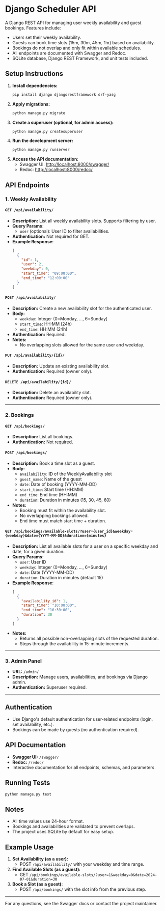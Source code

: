 # Django Scheduler API

A Django REST API for managing user weekly availability and guest bookings. Features include:
- Users set their weekly availability.
- Guests can book time slots (15m, 30m, 45m, 1hr) based on availability.
- Bookings do not overlap and only fit within available schedules.
- All endpoints are documented with Swagger and Redoc.
- SQLite database, Django REST Framework, and unit tests included.

## Setup Instructions

1. **Install dependencies:**
   ```bash
   pip install django djangorestframework drf-yasg
   ```
2. **Apply migrations:**
   ```bash
   python manage.py migrate
   ```
3. **Create a superuser (optional, for admin access):**
   ```bash
   python manage.py createsuperuser
   ```
4. **Run the development server:**
   ```bash
   python manage.py runserver
   ```
5. **Access the API documentation:**
   - Swagger UI: [http://localhost:8000/swagger/](http://localhost:8000/swagger/)
   - Redoc: [http://localhost:8000/redoc/](http://localhost:8000/redoc/)

## API Endpoints

### 1. Weekly Availability

#### `GET /api/availability/`
- **Description:** List all weekly availability slots. Supports filtering by user.
- **Query Params:**
  - `user` (optional): User ID to filter availabilities.
- **Authentication:** Not required for GET.
- **Example Response:**
  ```json
  [
    {
      "id": 1,
      "user": 2,
      "weekday": 0,
      "start_time": "09:00:00",
      "end_time": "12:00:00"
    }
  ]
  ```

#### `POST /api/availability/`
- **Description:** Create a new availability slot for the authenticated user.
- **Body:**
  - `weekday`: Integer (0=Monday, ..., 6=Sunday)
  - `start_time`: HH:MM (24h)
  - `end_time`: HH:MM (24h)
- **Authentication:** Required.
- **Notes:**
  - No overlapping slots allowed for the same user and weekday.

#### `PUT /api/availability/{id}/`
- **Description:** Update an existing availability slot.
- **Authentication:** Required (owner only).

#### `DELETE /api/availability/{id}/`
- **Description:** Delete an availability slot.
- **Authentication:** Required (owner only).

---

### 2. Bookings

#### `GET /api/bookings/`
- **Description:** List all bookings.
- **Authentication:** Not required.

#### `POST /api/bookings/`
- **Description:** Book a time slot as a guest.
- **Body:**
  - `availability`: ID of the WeeklyAvailability slot
  - `guest_name`: Name of the guest
  - `date`: Date of booking (YYYY-MM-DD)
  - `start_time`: Start time (HH:MM)
  - `end_time`: End time (HH:MM)
  - `duration`: Duration in minutes (15, 30, 45, 60)
- **Notes:**
  - Booking must fit within the availability slot.
  - No overlapping bookings allowed.
  - End time must match start time + duration.

#### `GET /api/bookings/available-slots/?user={user_id}&weekday={weekday}&date={YYYY-MM-DD}&duration={minutes}`
- **Description:** List all available slots for a user on a specific weekday and date, for a given duration.
- **Query Params:**
  - `user`: User ID
  - `weekday`: Integer (0=Monday, ..., 6=Sunday)
  - `date`: Date (YYYY-MM-DD)
  - `duration`: Duration in minutes (default 15)
- **Example Response:**
  ```json
  [
    {
      "availability_id": 1,
      "start_time": "10:00:00",
      "end_time": "10:30:00",
      "duration": 30
    }
  ]
  ```
- **Notes:**
  - Returns all possible non-overlapping slots of the requested duration.
  - Steps through the availability in 15-minute increments.

---

### 3. Admin Panel
- **URL:** `/admin/`
- **Description:** Manage users, availabilities, and bookings via Django admin.
- **Authentication:** Superuser required.

---

## Authentication
- Use Django's default authentication for user-related endpoints (login, set availability, etc.).
- Bookings can be made by guests (no authentication required).

## API Documentation
- **Swagger UI:** `/swagger/`
- **Redoc:** `/redoc/`
- Interactive documentation for all endpoints, schemas, and parameters.

## Running Tests
```bash
python manage.py test
```

## Notes
- All time values use 24-hour format.
- Bookings and availabilities are validated to prevent overlaps.
- The project uses SQLite by default for easy setup.

## Example Usage
1. **Set Availability (as a user):**
   - POST `/api/availability/` with your weekday and time range.
2. **Find Available Slots (as a guest):**
   - GET `/api/bookings/available-slots/?user=1&weekday=0&date=2024-07-01&duration=30`
3. **Book a Slot (as a guest):**
   - POST `/api/bookings/` with the slot info from the previous step.

---

For any questions, see the Swagger docs or contact the project maintainer. 